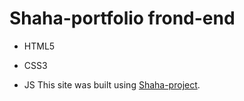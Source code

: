 # Shaha-portfolio frond-end
- HTML5
* CSS3 
+ JS
This site was built using [Shaha-project]( https://karatin11.github.io/Shaha-portfolio/).

